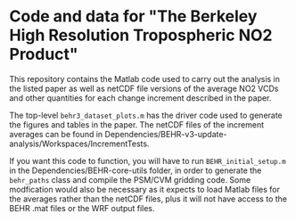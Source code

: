 # Code and data for "The Berkeley High Resolution Tropospheric NO2 Product"

This repository contains the Matlab code used to carry out the analysis
in the listed paper as well as netCDF file versions of the average NO2 
VCDs and other quantities for each change increment described in the paper.

The top-level `behr3_dataset_plots.m` has the driver code used to generate
the figures and tables in the paper. The netCDF files of the increment averages
can be found in Dependencies/BEHR-v3-update-analysis/Workspaces/IncrementTests.

If you want this code to function, you will have to run `BEHR_initial_setup.m` 
in the Dependencies/BEHR-core-utils folder, in order to generate the `behr_paths`
class and compile the PSM/CVM gridding code. Some modfication would also be necessary
as it expects to load Matlab files for the averages rather than the netCDF files,
plus it will not have access to the BEHR .mat files or the WRF output files.
